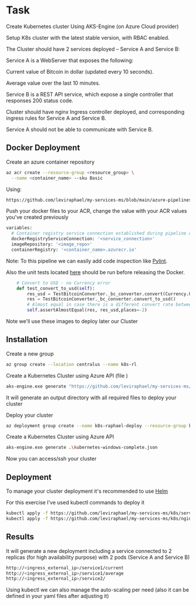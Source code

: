 # Task

Create Kubernetes cluster Using AKS-Engine (on Azure Cloud provider)

Setup K8s cluster with the latest stable version, with RBAC enabled.

The Cluster should have 2 services deployed – Service A and Service B:

Service A is a WebServer that exposes the following:

Current value of Bitcoin in dollar (updated every 10 seconds).

Average value over the last 10 minutes.

Service B is a REST API service, which expose a single controller that responses 200 status code.

Cluster should have nginx Ingress controller deployed, and corresponding ingress rules for Service A and Service B.

Service A should not be able to communicate with Service B.


## Docker Deployment 

Create an azure container repository 

```bash
az acr create --resource-group <resource_group> \
  --name <container_name> --sku Basic
```

Using:

```bash
https://github.com/leviraphael/my-services-ms/blob/main/azure-pipelines.yml
```

Push your docker files to your ACR, change the value with your ACR values you've created previously

```bash
variables:
  # Container registry service connection established during pipeline creation
  dockerRegistryServiceConnection: '<service_connection>'
  imageRepository: '<image_repo>'
  containerRegistry: '<container_name>.azurecr.io'
```

Note: To this pipeline we can easily add code inspection like [Pylint](https://pylint.pycqa.org/en/latest/).

Also the unit tests located [here](https://github.com/leviraphael/my-services-ms/tree/main/unittests) should be run before releasing the Docker.

```python
    # Convert to USD - no Currency error
    def test_convert_to_usd(self):
        res_usd = TestBitcoinConverter._bc_converter.convert(Currency.USD)
        res = TestBitcoinConverter._bc_converter.convert_to_usd()
        # Almost equal in case there is a different convert rate between the 2 calls
        self.assertAlmostEqual(res, res_usd,places=-2)
```

Note we'll use these images to deploy later our Cluster

## Installation

Create a new group

```bash
az group create --location centralus --name k8s-rl
```

Create a Kubernetes Cluster using Azure API (file )

```bash
aks-engine.exe generate "https://github.com/leviraphael/my-services-ms/blob/main/installations_files/kubernetes.json"
```

It will generate an output directory with all required files to deploy your cluster

Deploy your cluster

```bash
az deployment group create --name k8s-raphael-deploy --resource-group k8s-raphael --template-file "<path_to_output_files>/_output/azuredeploy.json" --parameters "<path_to_output_files>/_output/azuredeploy.parameters.json"
```

Create a Kubernetes Cluster using Azure API

```bash
aks-engine.exe generate .\kubernetes-windows-complete.json
```
Now you can access/ssh your cluster

## Deployment

To manage your cluster deployment it's recommended to use [Helm](https://helm.sh/)

For this exercise I've used kubectl commands to deploy it 

```bash
kubectl apply -f https://github.com/leviraphael/my-services-ms/k8s/services.yaml
kubectl apply -f https://github.com/leviraphael/my-services-ms/k8s/nginx.yaml
```

## Results

It will generate a new deployment including a service connected to 2 replicas (for high availability purpose) with 2 pods (Service A and Service B) 

```bash
http://<ingress_external_ip>/service1/current
http://<ingress_external_ip>/service1/average
http://<ingress_external_ip>/service2/
``` 

Using kubectl we can also manage the auto-scaling per need (also it can be defined in your yaml files after adjusting it)
